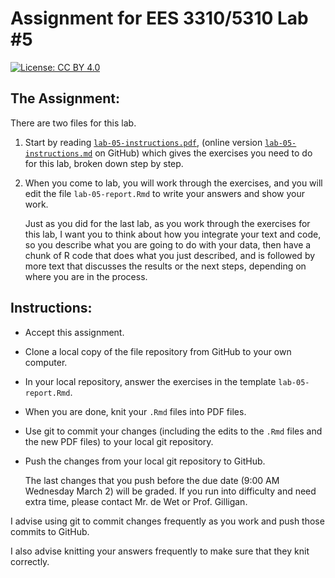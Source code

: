 # Assignment for EES 3310/5310 Lab #5

[![License: CC BY 4.0](https://img.shields.io/badge/License-CC%20BY%204.0-lightgrey.svg)](https://creativecommons.org/licenses/by/4.0/)

## The Assignment:

There are two files for this lab.

1. Start by reading [`lab-05-instructions.pdf`](lab-05-instructions.pdf), 
   (online version [`lab-05-instructions.md`](lab-05-instructions.md) on 
   GitHub) which gives the exercises you need to do for this lab, broken down
   step by step.

2. When you come to lab, you will work through the exercises, and you will
   edit the file `lab-05-report.Rmd` to write your answers and show your
   work.

   Just as you did for the last lab, as you work through the exercises for this 
   lab, I want you to think about how you integrate your text and code, so you 
   describe what you are going to do with your data, then have a chunk of R code 
   that does what you just described, and is followed by more text that 
   discusses the results or the next steps, depending on where you are in the 
   process.

## Instructions:

* Accept this assignment.
* Clone a local copy of the file repository from GitHub to your
  own computer.
* In your local repository, answer the exercises in the template
  `lab-05-report.Rmd`.
* When you are done, knit your `.Rmd` files into PDF files.
* Use git to commit your changes (including the edits to the `.Rmd` files
  and the new PDF files) to your local git repository.
* Push the changes from your local git repository to GitHub.

  The last changes that you push before the due date
  (9:00 AM Wednesday March 2) will be graded. If you run into 
  difficulty and need extra time, please contact Mr. de Wet or Prof. Gilligan.

I advise using git to commit changes frequently as you work and push those 
commits to GitHub.

I also advise knitting your answers frequently to make sure that they
knit correctly.
